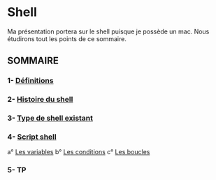 # Shell

Ma présentation portera sur le shell puisque je possède un mac. Nous étudirons tout les points de ce sommaire.

## SOMMAIRE
### 1- [Définitions](https://github.com/NemsB/Shell/blob/main/definition.md#1--quest-ce-que-le-shell-)
### 2- [Histoire du shell](https://github.com/NemsB/Shell/blob/main/histoire.md)
### 3- [Type de shell existant](https://github.com/NemsB/Shell/blob/main/typedeshell.md#type-de-shell)
### 4- [Script shell](https://github.com/NemsB/Shell/blob/main/scriptshell.md)
   a° [Les variables](https://github.com/NemsB/Shell/blob/main/variable.md#les-variables)
   b° [Les conditions](https://github.com/NemsB/Shell/blob/main/condition.md#les-conditions)
   c° [Les boucles](https://github.com/NemsB/Shell/blob/main/boucle.md#les-boucles)
### 5- TP

